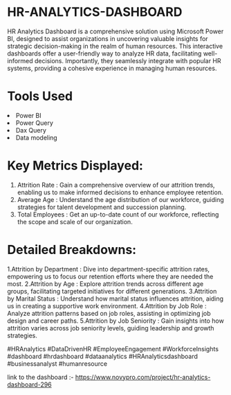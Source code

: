 # HR-ANALYTICS-DASHBOARD
HR Analytics Dashboard is a comprehensive solution using Microsoft Power BI, designed to assist organizations in uncovering valuable insights for strategic decision-making in the realm of human resources.
This interactive dashboards offer a user-friendly way to analyze HR data, facilitating well-informed decisions. Importantly, they seamlessly integrate with popular HR systems, providing a cohesive experience in managing human resources.

# Tools Used
<li>Power BI</li>
<li>Power Query</li>
<li>Dax Query</li>
<li>Data modeling</li>

# Key Metrics Displayed:

1. Attrition Rate : Gain a comprehensive overview of our attrition trends, enabling us to make informed decisions to enhance employee retention.
2. Average Age : Understand the age distribution of our workforce, guiding strategies for talent development and succession planning.
3. Total Employees : Get an up-to-date count of our workforce, reflecting the scope and scale of our organization.

# Detailed Breakdowns:
1.Attrition by Department : Dive into department-specific attrition rates, empowering us to focus our retention efforts where they are needed the most.
2.Attrition by Age : Explore attrition trends across different age groups, facilitating targeted initiatives for different generations.
3.Attrition by Marital Status : Understand how marital status influences attrition, aiding us in creating a supportive work environment.
4.Attrition by Job Role : Analyze attrition patterns based on job roles, assisting in optimizing job design and career paths.
5.Attrition by Job Seniority : Gain insights into how attrition varies across job seniority levels, guiding leadership and growth strategies.

#HRAnalytics #DataDrivenHR #EmployeeEngagement #WorkforceInsights #dashboard #hrdashboard #dataanalytics #HRAnalyticsdashboard #businessanalyst #humanresource

link to the dashboard :- https://www.novypro.com/project/hr-analytics-dashboard-296
